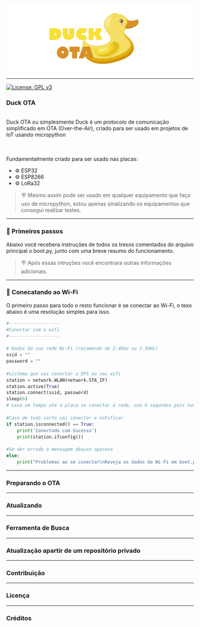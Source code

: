<p align="center">
  <br /><img
    width="924"
    src="imagens\duck_ota.png"
    alt="Senko – OTA Updater"
  />
</p>

---
[![License: GPL v3](https://img.shields.io/badge/License-GPLv3-blue.svg)](https://github.com/rafaelbhcosta/OTA/blob/main/LICENSE)

### Duck OTA
<br>
Duck OTA ou simplesmente Duck é um protocolo de comunicação simplificado em OTA (Over-the-Air), criado para ser usado em projetos de IoT usando micropython
<br><br><br>

Fundamentalmente criado para ser usado nas placas:
- ⚙️ ESP32
- ⚙️ ESP8266
- ⚙️ LoRa32

> 🪧 Mesmo assim pode ser usado em qualquer equipamento que faça uso de micropython, estou apenas sinalizando os equipamentos que consegui realizar testes.

---
### 📝 Primeiros passos

Abaixo você recebera instruções de todos os trexos comentados do arquivo principal o boot.py, junto com uma breve resumo do funcionamento.

> 🪧 Após essas intruções você encontrara outras informações adicionais.

---
### 📡 Conecatando ao Wi-Fi

O primeiro passo para todo o resto funcionar é se conectar ao Wi-Fi, o texo abaixo é uma resolução simples para isso.

``` python
#-------------------
#Conectar com o wifi
#-------------------

# Dados da sua rede Wi-Fi (recomendo de 2.4GHz ou 2.5GHz)
ssid = ""
password = ""

#sistema que vai conectar a EPS ao seu wifi
station = network.WLAN(network.STA_IF)
station.active(True)
station.connect(ssid, password)
sleep(6)
# Leva um tempo até a placa se conectar a rede, uso 6 segundos pois nunca tive problemas com esse tempo

#Caso de tudo certo vai conectar e notificar
if station.isconnected() == True:
    print('Conectado com Sucesso')
    print(station.ifconfig())
    
#Se der errado a mensagem abaixo aparece
else:
    print("Problemas ao se conectar\nReveja os dados da Wi-Fi em boot.py")
```
---
### Preparando o OTA
---
### Atualizando
---
### Ferramenta de Busca
---
### Atualização apartir de um repositório privado
---
### Contribuição
---
### Licença
---
### Créditos
